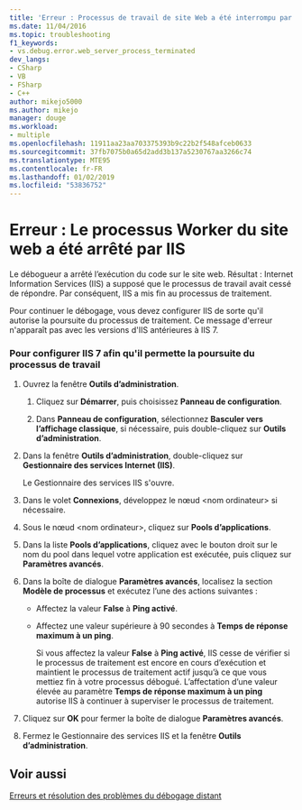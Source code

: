```yaml
---
title: 'Erreur : Processus de travail de site Web a été interrompu par IIS | Microsoft Docs'
ms.date: 11/04/2016
ms.topic: troubleshooting
f1_keywords:
- vs.debug.error.web_server_process_terminated
dev_langs:
- CSharp
- VB
- FSharp
- C++
author: mikejo5000
ms.author: mikejo
manager: douge
ms.workload:
- multiple
ms.openlocfilehash: 11911aa23aa703375393b9c22b2f548afceb0633
ms.sourcegitcommit: 37fb7075b0a65d2add3b137a5230767aa3266c74
ms.translationtype: MTE95
ms.contentlocale: fr-FR
ms.lasthandoff: 01/02/2019
ms.locfileid: "53836752"
---
```

# <a name="error-web-site-worker-process-has-been-terminated-by-iis"></a>Erreur : Le processus Worker du site web a été arrêté par IIS
Le débogueur a arrêté l’exécution du code sur le site web. Résultat : Internet Information Services (IIS) a supposé que le processus de travail avait cessé de répondre. Par conséquent, IIS a mis fin au processus de traitement.  
  
 Pour continuer le débogage, vous devez configurer IIS de sorte qu'il autorise la poursuite du processus de traitement. Ce message d'erreur n'apparaît pas avec les versions d'IIS antérieures à IIS 7.  
  
### <a name="to-configure-iis-7-to-allow-the-worker-process-to-continue"></a>Pour configurer IIS 7 afin qu'il permette la poursuite du processus de travail  
  
1. Ouvrez la fenêtre **Outils d’administration**.  
  
   1.  Cliquez sur **Démarrer**, puis choisissez **Panneau de configuration**.  
  
   2.  Dans **Panneau de configuration**, sélectionnez **Basculer vers l’affichage classique**, si nécessaire, puis double-cliquez sur **Outils d’administration**.  
  
2. Dans la fenêtre **Outils d’administration**, double-cliquez sur **Gestionnaire des services Internet (IIS)**.  
  
    Le Gestionnaire des services IIS s'ouvre.  
  
3. Dans le volet **Connexions**, développez le nœud \<nom ordinateur> si nécessaire.  
  
4. Sous le nœud \<nom ordinateur>, cliquez sur **Pools d’applications**.  
  
5. Dans la liste **Pools d’applications**, cliquez avec le bouton droit sur le nom du pool dans lequel votre application est exécutée, puis cliquez sur **Paramètres avancés**.  
  
6. Dans la boîte de dialogue **Paramètres avancés**, localisez la section **Modèle de processus** et exécutez l’une des actions suivantes :  
  
   - Affectez la valeur **False** à **Ping activé**.  
  
   - Affectez une valeur supérieure à 90 secondes à **Temps de réponse maximum à un ping**.  
  
     Si vous affectez la valeur **False** à **Ping activé**, IIS cesse de vérifier si le processus de traitement est encore en cours d’exécution et maintient le processus de traitement actif jusqu’à ce que vous mettiez fin à votre processus débogué. L’affectation d’une valeur élevée au paramètre **Temps de réponse maximum à un ping** autorise IIS à continuer à superviser le processus de traitement.  
  
7. Cliquez sur **OK** pour fermer la boîte de dialogue **Paramètres avancés**.  
  
8. Fermez le Gestionnaire des services IIS et la fenêtre **Outils d’administration**.  
  
## <a name="see-also"></a>Voir aussi  
 [Erreurs et résolution des problèmes du débogage distant](../debugger/remote-debugging-errors-and-troubleshooting.md)